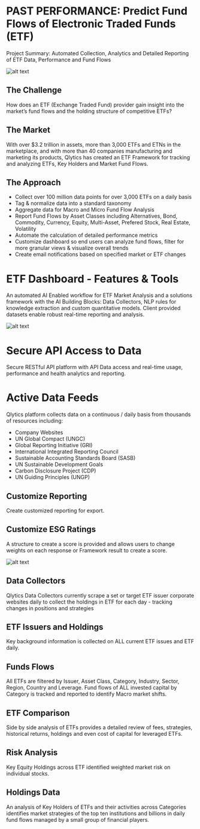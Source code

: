 # PAST PERFORMANCE: Predict Fund Flows of Electronic Traded Funds (ETF) 
Project Summary: Automated Collection, Analytics and Detailed Reporting of ETF Data, Performance and Fund Flows

![alt text](https://github.com/qlyticsllc/qplatform/blob/master/past-performance/images/ETF%20Main.png)

## The Challenge
How does an ETF (Exchange Traded Fund) provider gain insight into the market’s fund flows and the holding structure of competitive ETFs?

## The Market
With over $3.2 trillion in assets, more than 3,000 ETFs and ETNs in the marketplace, and with more than 40 companies manufacturing and marketing its products, Qlytics has created an ETF Framework for tracking and analyzing ETFs, Key Holders and Market Fund Flows.

## The Approach
- Collect over 100 million data points for over 3,000 ETFs on a daily basis
- Tag & normalize data into a standard taxonomy
- Aggregate data for Macro and Micro Fund Flow Analysis
- Report Fund Flows by Asset Classes including Alternatives, Bond, Commodity, Currency, Equity, Multi-Asset, Prefered Stock, Real Estate, Volatility
- Automate the calculation of detailed performance metrics
- Customize dashboard so end users can analyze fund flows, filter for more granular views & visualize overall trends
- Create email notifications based on specified market or ETF changes

# ETF Dashboard - Features & Tools
An automated AI Enabled workflow for ETF Market Analysis and a solutions framework with the AI Building Blocks: Data Collectors, NLP rules for knowledge extraction and custom quantitative models. Client provided datasets enable robust real-time reporting and analysis.

![alt text](https://github.com/qlyticsllc/qplatform/blob/master/past-performance/images/ETF%20Dashboard.png)

# Secure API Access to Data
Secure RESTful API platform with API Data access and real-time usage, performance and health analytics and reporting. 

# Active Data Feeds
Qlytics platform collects data on a continuous / daily basis from thousands of resources including:

- Company Websites
- UN Global Compact (UNGC)
- Global Reporting Initiative (GRI)
- International Integrated Reporting Council
- Sustainable Accounting Standards Board (SASB)
- UN Sustainable Development Goals
- Carbon Disclosure Project (CDP)
- UN Guiding Principles (UNGP)

## Customize Reporting
Create customized reporting for export.

## Customize ESG Ratings
A structure to create a score is provided and allows users to change weights on each response or Framework result to create a score.

![alt text](https://github.com/qlyticsllc/qplatform/blob/master/past-performance/images/ETF%20Workflow.png)

## Data Collectors
Qlytics Data Collectors currently scrape a set or target ETF issuer corporate websites daily to collect the holdings in ETF for each day - tracking changes in positions and strategies

## ETF Issuers and Holdings
Key background information is collected on ALL current ETF issues and ETF daily.
 
## Funds Flows 
All ETFs are filtered by Issuer, Asset Class, Category, Industry, Sector, Region, Country and Leverage. Fund flows of ALL invested capital by Category is tracked and reported to identify Macro market shifts.

## ETF Comparison
Side by side analysis of ETFs provides a detailed review of fees, strategies, historical returns, holdings and even cost of capital for leveraged ETFs.

## Risk Analysis
Key Equity Holdings across ETF identified weighted market risk on individual stocks.

## Holdings Data
An analysis of Key Holders of ETFs and their activities across Categories identifies market strategies of the top ten institutions and billions in daily fund flows managed by a small group of financial players.

